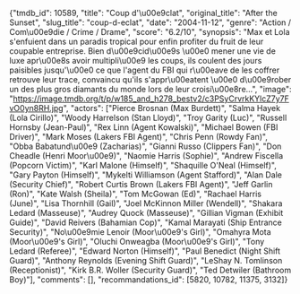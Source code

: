 {"tmdb_id": 10589, "title": "Coup d'\u00e9clat", "original_title": "After the Sunset", "slug_title": "coup-d-eclat", "date": "2004-11-12", "genre": "Action / Com\u00e9die / Crime / Drame", "score": "6.2/10", "synopsis": "Max et Lola s'enfuient dans un paradis tropical pour enfin profiter du fruit de leur coupable entreprise. Bien d\u00e9cid\u00e9s \u00e0 mener une vie de luxe apr\u00e8s avoir multipli\u00e9 les coups, ils coulent des jours paisibles jusqu'\u00e0 ce que l'agent du FBI qui r\u00eave de les coffrer retrouve leur trace, convaincu qu'ils s'appr\u00eatent \u00e0 d\u00e9rober un des plus gros diamants du monde lors de leur croisi\u00e8re...", "image": "https://image.tmdb.org/t/p/w185_and_h278_bestv2/c3PSyCrvrkKYlcZ7y7FvO0yn8RH.jpg", "actors": ["Pierce Brosnan (Max Burdett)", "Salma Hayek (Lola Cirillo)", "Woody Harrelson (Stan Lloyd)", "Troy Garity (Luc)", "Russell Hornsby (Jean-Paul)", "Rex Linn (Agent Kowalski)", "Michael Bowen (FBI Driver)", "Mark Moses (Lakers FBI Agent)", "Chris Penn (Rowdy Fan)", "Obba Babatund\u00e9 (Zacharias)", "Gianni Russo (Clippers Fan)", "Don Cheadle (Henri Moor\u00e9)", "Naomie Harris (Sophie)", "Andrew Fiscella (Popcorn Victim)", "Karl Malone (Himself)", "Shaquille O'Neal (Himself)", "Gary Payton (Himself)", "Mykelti Williamson (Agent Stafford)", "Alan Dale (Security Chief)", "Robert Curtis Brown (Lakers FBI Agent)", "Jeff Garlin (Ron)", "Kate Walsh (Sheila)", "Tom McGowan (Ed)", "Rachael Harris (June)", "Lisa Thornhill (Gail)", "Joel McKinnon Miller (Wendell)", "Shakara Ledard (Masseuse)", "Audrey Quock (Masseuse)", "Gillian Vigman (Exhibit Guide)", "David Reivers (Bahamian Cop)", "Kamal Marayati (Ship Entrance Security)", "No\u00e9mie Lenoir (Moor\u00e9's Girl)", "Omahyra Mota (Moor\u00e9's Girl)", "Oluchi Onweagba (Moor\u00e9's Girl)", "Tony Ledard (Referee)", "Edward Norton (Himself)", "Paul Benedict (Night Shift Guard)", "Anthony Reynolds (Evening Shift Guard)", "LeShay N. Tomlinson (Receptionist)", "Kirk B.R. Woller (Security Guard)", "Ted Detwiler (Bathroom Boy)"], "comments": [], "recommandations_id": [5820, 10782, 11375, 3132]}